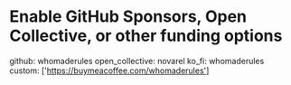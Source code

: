 # Enable GitHub Sponsors, Open Collective, or other funding options

github: whomaderules
open_collective: novarel
ko_fi: whomaderules
custom: ['https://buymeacoffee.com/whomaderules']

